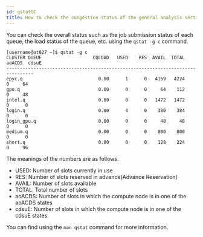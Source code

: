 ```yaml
---
id: qstatGC
title: How to check the congestion status of the general analysis section
---
```



You can check the overall status such as the job submission status of each queue, the load status of the queue, etc. using the `qstat -g c` command.


 
 ```
 [username@at027 ~]$ qstat -g c
 CLUSTER QUEUE                   CQLOAD   USED    RES  AVAIL  TOTAL aoACDS  cdsuE  
 --------------------------------------------------------------------------------
 epyc.q                            0.00      1      0   4159   4224      0     64 
 gpu.q                             0.00      0      0     64    112      0     48 
 intel.q                           0.00      0      0   1472   1472      0      0 
 login.q                           0.00      4      0    380    384      0      0 
 login_gpu.q                       0.00      0      0     48     48      0      0 
 medium.q                          0.00      0      0    800    800      0      0 
 short.q                           0.00      0      0    128    224      0     96 
```
 
The meanings of the numbers are as follows.

- USED: Number of slots currently in use 
- RES: Number of slots reserved in advance(Advance Reservation)
- AVAIL: Number of slots available
- TOTAL: Total number of slots
- aoACDS: Number of slots in which the compute node is in one of the aoACDS states
- cdsuE: Number of slots in which the compute node is in one of the cdsuE states. 

You can find using the `man qstat` command for more information.

